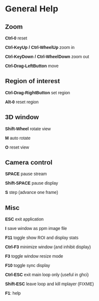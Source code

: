 <HEAD>
    <TITLE>hVision Help</TITLE>
    <META http-equiv="Content-Type" content="text/html; charset=UTF-8" />
    <STYLE>
        body{margin:50px; font-family:sans-serif; max-width:600px}
        ul {list-style-type:square;}
    </STYLE>
</HEAD>

# General Help

## Zoom

**Ctrl-0** reset

**Ctrl-KeyUp / Ctrl-WheelUp** zoom in

**Ctrl-KeyDown / Ctrl-WheelDown** zoom out

**Ctrl-Drag-LeftButton** move

## Region of interest

**Ctrl-Drag-RightButton** set region

**Alt-0** reset region

## 3D window

**Shift-Wheel** rotate view

**M** auto rotate

**O** reset view

## Camera control

**SPACE** pause stream

**Shift-SPACE** pause display

**S** step (advance one frame)


## Misc

**ESC** exit application

**I** save window as ppm image file

**F11** toggle show ROI and display stats

**Ctrl-F3** minimize window (and inhibit display)

**F3** toggle window resize mode

**F10** toggle sync display

**Ctrl-ESC** exit main loop only (useful in ghci)

**Shift-ESC** leave loop and kill mplayer (FIXME)

**F1**: help

